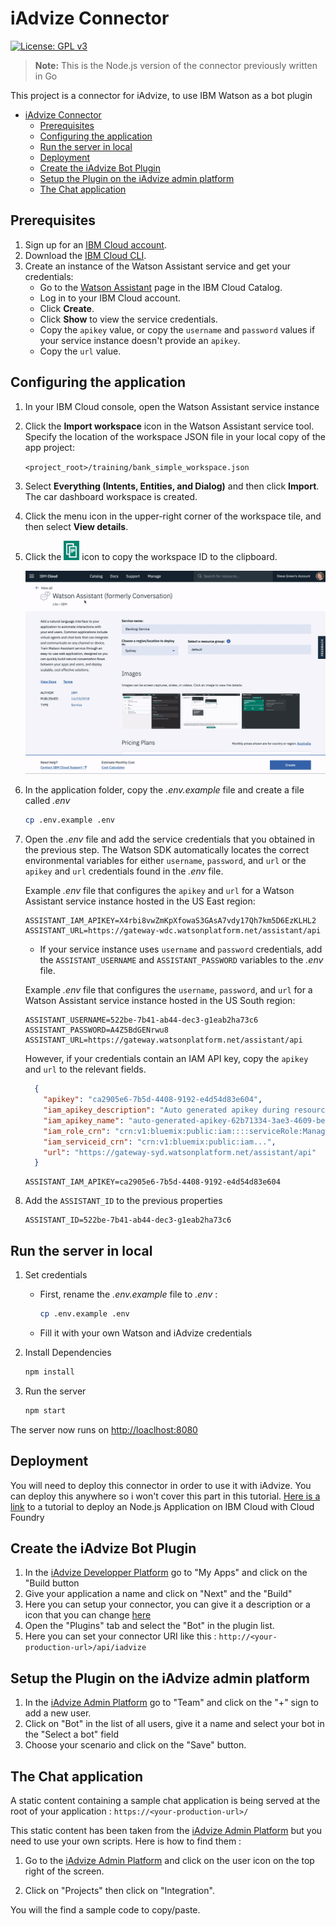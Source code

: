 # iAdvize Connector

[![License: GPL v3](https://img.shields.io/badge/License-GPLv3-blue.svg)](https://www.gnu.org/licenses/gpl-3.0)

> **Note:** This is the Node.js version of the connector previously written in Go

This project is a connector for iAdvize, to use IBM Watson as a bot plugin

- [iAdvize Connector](#iadvize-connector)
  - [Prerequisites](#prerequisites)
  - [Configuring the application](#configuring-the-application)
  - [Run the server in local](#run-the-server-in-local)
  - [Deployment](#deployment)
  - [Create the iAdvize Bot Plugin](#create-the-iadvize-bot-plugin)
  - [Setup the Plugin on the iAdvize admin platform](#setup-the-plugin-on-the-iadvize-admin-platform)
  - [The Chat application](#the-chat-application)

## Prerequisites

1. Sign up for an [IBM Cloud account](https://cloud.ibm.com/registration/).
2. Download the [IBM Cloud CLI](https://cloud.ibm.com/docs/cli/index.html#overview).
3. Create an instance of the Watson Assistant service and get your credentials:
    - Go to the [Watson Assistant](https://cloud.ibm.com/catalog/services/conversation) page in the IBM Cloud Catalog.
    - Log in to your IBM Cloud account.
    - Click **Create**.
    - Click **Show** to view the service credentials.
    - Copy the `apikey` value, or copy the `username` and `password` values if your service instance doesn't provide an `apikey`.
    - Copy the `url` value.

## Configuring the application

1. In your IBM Cloud console, open the Watson Assistant service instance

2. Click the **Import workspace** icon in the Watson Assistant service tool. Specify the location of the workspace JSON file in your local copy of the app project:

    `<project_root>/training/bank_simple_workspace.json`

3. Select **Everything (Intents, Entities, and Dialog)** and then click **Import**. The car dashboard workspace is created.

4. Click the menu icon in the upper-right corner of the workspace tile, and then select **View details**.

5. Click the ![Copy](readme_images/copy_icon.png) icon to copy the workspace ID to the clipboard.

    ![Steps to get credentials](readme_images/assistant-simple.gif)

6. In the application folder, copy the *.env.example* file and create a file called *.env*

    ```bash
    cp .env.example .env
    ```

7. Open the *.env* file and add the service credentials that you obtained in the previous step. The Watson SDK automatically locates the correct environmental variables for either `username`, `password`, and `url` or the `apikey` and `url` credentials found in the *.env* file.

    Example *.env* file that configures the `apikey` and `url` for a Watson Assistant service instance hosted in the US East region:

    ```.env
    ASSISTANT_IAM_APIKEY=X4rbi8vwZmKpXfowaS3GAsA7vdy17Qh7km5D6EzKLHL2
    ASSISTANT_URL=https://gateway-wdc.watsonplatform.net/assistant/api
    ```

    - If your service instance uses `username` and `password` credentials, add the `ASSISTANT_USERNAME` and `ASSISTANT_PASSWORD` variables to the *.env* file.

    Example *.env* file that configures the `username`, `password`, and `url` for a Watson Assistant service instance hosted in the US South region:

    ```.env
    ASSISTANT_USERNAME=522be-7b41-ab44-dec3-g1eab2ha73c6
    ASSISTANT_PASSWORD=A4Z5BdGENrwu8
    ASSISTANT_URL=https://gateway.watsonplatform.net/assistant/api
    ```

    However, if your credentials contain an IAM API key, copy the `apikey` and `url` to the relevant fields.

    ```JSON
      {
        "apikey": "ca2905e6-7b5d-4408-9192-e4d54d83e604",
        "iam_apikey_description": "Auto generated apikey during resource-key ...",
        "iam_apikey_name": "auto-generated-apikey-62b71334-3ae3-4609-be26-846fa59ece42",
        "iam_role_crn": "crn:v1:bluemix:public:iam::::serviceRole:Manager",
        "iam_serviceid_crn": "crn:v1:bluemix:public:iam...",
        "url": "https://gateway-syd.watsonplatform.net/assistant/api"
      }
    ```

    ```.env
    ASSISTANT_IAM_APIKEY=ca2905e6-7b5d-4408-9192-e4d54d83e604
    ```

8. Add the `ASSISTANT_ID` to the previous properties

    ```.env
    ASSISTANT_ID=522be-7b41-ab44-dec3-g1eab2ha73c6
    ```

## Run the server in local

1. Set credentials

   - First, rename the _.env.example_ file to _.env_ : 

       ```bash
       cp .env.example .env
       ```

   - Fill it with your own Watson and iAdvize credentials

2. Install Dependencies

    ```bash
    npm install
    ```

3. Run the server

    ```bash
    npm start
    ```

The server now runs on <http://loaclhost:8080>

## Deployment

You will need to deploy this connector in order to use it with iAdvize. You can deploy this anywhere so i won't cover this part in this tutorial. [Here is a link](https://cloud.ibm.com/docs/runtimes/nodejs?topic=Nodejs-getting-started#getting-started) to a tutorial to deploy an Node.js Application on IBM Cloud with Cloud Foundry

## Create the iAdvize Bot Plugin

1. In the [iAdvize Developper Platform](https://developers.iadvize.com/) go to "My Apps" and click on the "Build button
2. Give your application a name and click on "Next" and the "Build"
3. Here you can setup your connector, you can give it a description or a icon that you can change [here](assets/images/logo.png)
4. Open the "Plugins" tab and select the "Bot" in the plugin list.
5. Here you can set your connector URI like this : `http://<your-production-url>/api/iadvize`

## Setup the Plugin on the iAdvize admin platform

1. In the [iAdvize Admin Platform](https://ha.iadvize.com) go to "Team" and click on the "+" sign to add a new user.
2. Click on "Bot" in the list of all users, give it a name and select your bot in the "Select a bot" field
3. Choose your scenario and click on the "Save" button.

## The Chat application

A static content containing a sample chat application is being served at the root of your application : `https://<your-production-url>/`

This static content has been taken from the [iAdvize Admin Platform](https://ha.iadvize.com) but you need to use your own scripts. Here is how to find them :

1. Go to the [iAdvize Admin Platform](https://ha.iadvize.com) and click on the user icon on the top right of the screen.

2. Click on "Projects" then click on "Integration".

You will the find a sample code to copy/paste.